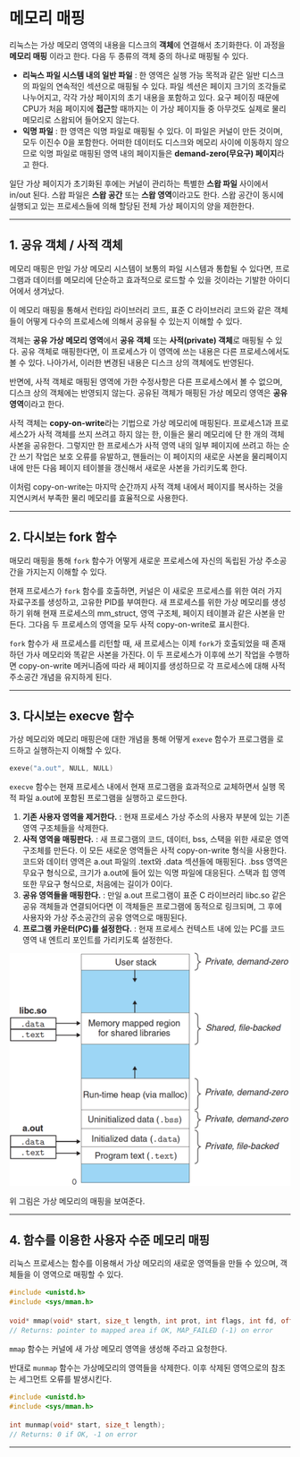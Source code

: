 # 메모리 매핑

리눅스는 가상 메모리 영역의 내용을 디스크의 **객체**에 연결해서 초기화한다. 이 과정을 **메모리 매핑** 이라고 한다. 다음 두 종류의 객체 중의 하나로 매핑될 수 있다.

- **리눅스 파일 시스템 내의 일반 파일** : 한 영역은 실행 가능 목적과 같은 일반 디스크의 파일의 연속적인 섹션으로 매핑될 수 있다. 파일 섹션은 페이지 크기의 조각들로 나누어지고, 각각 가상 페이지의 초기 내용을 포함하고 있다. 요구 페이징 때문에 CPU가 처음 페이지에 **접근**할 때까지는 이 가상 페이지들 중 아무것도 실제로 물리 메모리로 스왑되어 들어오지 않는다.
- **익명 파일** : 한 영역은 익명 파일로 매핑될 수 있다. 이 파일은 커널이 만든 것이며, 모두 이진수 0을 포함한다. 어떠한 데이터도 디스크와 메모리 사이에 이동하지 않으므로 익명 파일로 매핑된 영역 내의 페이지들은 **demand-zero(무요구) 페이지**라고 한다.

일단 가상 페이지가 초기화된 후에는 커널이 관리하는 특별한 **스왑 파일** 사이에서 in/out 된다. 스왑 파일은 **스왑 공간** 또는 **스왑 영역**이라고도 한다. 스왑 공간이 동시에 실행되고 있는 프로세스들에 의해 할당된 전체 가상 페이지의 양을 제한한다.

---

## 1. 공유 객체 / 사적 객체

메모리 매핑은 만일 가상 메모리 시스템이 보통의 파일 시스템과 통합될 수 있다면, 프로그램과 데이터를 메모리에 단순하고 효과적으로 로드할 수 있을 것이라는 기발한 아이디어에서 생겨났다.

이 메모리 매핑을 통해서 런타임 라이브러리 코드, 표준 C 라이브러리 코드와 같은 객체들이 어떻게 다수의 프로세스에 의해서 공유될 수 있는지 이해할 수 있다.

객체는 **공유 가상 메모리 영역**에서 **공유 객체** 또는 **사적(private) 객체**로 매핑될 수 있다. 공유 객체로 매핑한다면, 이 프로세스가 이 영역에 쓰는 내용은 다른 프로세스에서도 볼 수 있다. 나아가서, 이러한 변경된 내용은 디스크 상의 객체에도 반영된다.

반면에, 사적 객체로 매핑된 영역에 가한 수정사항은 다른 프로세스에서 볼 수 없으며, 디스크 상의 객체에는 반영되지 않는다. 공유된 객체가 매핑된 가상 메모리 영역은 **공유 영역**이라고 한다.

사적 객체는 **copy-on-write**라는 기법으로 가상 메모리에 매핑된다. 프로세스1과 프로세스2가 사적 객체를 쓰지 쓰려고 하지 않는 한, 이들은 물리 메모리에 단 한 개의 객체 사본을 공유한다. 그렇지만 한 프로세스가 사적 영역 내의 일부 페이지에 쓰려고 하는 순간 쓰기 작업은 보호 오류를 유발하고, 핸들러는 이 페이지의 새로운 사본을 물리페이지 내에 만든 다음 페이지 테이블을 갱신해서 새로운 사본을 가리키도록 한다.

이처럼 copy-on-write는 마지막 순간까지 사적 객체 내에서 페이지를 복사하는 것을 지연시켜서 부족한 물리 메모리를 효율적으로 사용한다.

---

## 2. 다시보는 fork 함수

매모리 매핑을 통해 `fork` 함수가 어떻게 새로운 프로세스에 자신의 독립된 가상 주소공간을 가지는지 이해할 수 있다.

현재 프로세스가 `fork` 함수를 호출하면, 커널은 이 새로운 프로세스를 위한 여러 가지 자료구조를 생성하고, 고유한 PID를 부여한다. 새 프로세스를 위한 가상 메모리를 생성하기 위해 현재 프로세스의 mm_struct, 영역 구조체, 페이지 테이블과 같은 사본을 만든다. 그다음 두 프로세스의 영역을 모두 사적 copy-on-write로 표시한다.

`fork` 함수가 새 프로세스를 리턴할 때, 새 프로세스는 이제 `fork`가 호출되었을 때 존재하던 가사 메모리와 똑같은 사본을 가진다. 이 두 프로세스가 이후에 쓰기 작업을 수행하면 copy-on-write 메커니즘에 따라 새 페이지를 생성하므로 각 프로세스에 대해 사적 주소공간 개념을 유지하게 된다.

---

## 3. 다시보는 execve 함수

가상 메모리와 메모리 매핑은에 대한 개념을 통해 어떻게 `exeve` 함수가 프로그램을 로드하고 실행하는지 이해할 수 있다.

```cpp
exeve("a.out", NULL, NULL)
```

`execve` 함수는 현재 프로세스 내에서 현재 프로그램을 효과적으로 교체하면서 실행 목적 파일 a.out에 포함된 프로그램을 실행하고 로드한다.

1. **기존 사용자 영역을 제거한다.** : 현재 프로세스 가상 주소의 사용자 부분에 있는 기존 영역 구조체들을 삭제한다.
2. **사적 영역을 매핑판다.** : 새 프로그램의 코드, 데이터, bss, 스택을 위한 새로운 영역 구조체를 만든다. 이 모든 새로운 영역들은 사적 copy-on-write 형식을 사용한다. 코드와 데이터 영역은 a.out 파일의 .text와 .data 섹션들에 매핑된다. .bss 영역은 무요구 형식으로, 크기가 a.out에 들어 있는 익명 파일에 대응된다. 스택과 힙 영역 또한 무요구 형식으로, 처음에는 길이가 0이다.
3. **공유 영역들을 매핑한다.** : 만일 a.out 프로그램이 표준 C 라이브러리 libc.so 같은 공유 객체들과 연결되어다면 이 객체들은 프로그램에 동적으로 링크되며, 그 후에 사용자와 가상 주소공간의 공유 영역으로 매핑된다.
4. **프로그램 카운터(PC)를 설정한다.** : 현재 프로세스 컨텍스트 내에 있는 PC를 코드 영역 내 엔트리 포인트를 가리키도록 설정한다.

![address_space](./29/address_space.png)

위 그림은 가상 메모리의 매핑을 보여준다.

---

## 4. 함수를 이용한 사용자 수준 메모리 매핑

리눅스 프로세스는 함수를 이용해서 가상 메모리의 새로운 영역들을 만들 수 있으며, 객체들을 이 영역으로 매핑할 수 있다.

```cpp
#include <unistd.h>
#include <sys/mman.h>

void* mmap(void* start, size_t length, int prot, int flags, int fd, off_t offset);
// Returns: pointer to mapped area if OK, MAP_FAILED (-1) on error
```

`mmap` 함수는 커널에 새 가상 메모리 영역을 생성해 주라고 요청한다.

반대로 `munmap` 함수는 가상메모리의 영역들을 삭제한다. 이후 삭제된 영역으로의 참조는 세그먼트 오류를 발생시킨다.

```cpp
#include <unistd.h>
#include <sys/mman.h>

int munmap(void* start, size_t length);
// Returns: 0 if OK, -1 on error
```

---